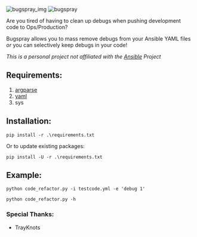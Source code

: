 ![bugspray_img](https://funkyimg.com/i/36qvF.png) ![bugspray](https://funkyimg.com/i/36qh3.png)

Are you tired of having to clean up debugs when pushing development code to Ops/Production? 

Bugspray allows you to mass remove debugs from your Ansible YAML files _or_ you can selectively keep debugs in your code!

*This is a personal project not affiliated with the [Ansible](https://github.com/ansible/ansible) Project*

## Requirements:

1. [argparse](https://pypi.org/project/argparse/) 
2. [yaml](https://pypi.org/project/PyYAML/)
3. sys

## Installation:

`
pip install -r .\requirements.txt
`

Or to update existing packages:

`
pip install -U -r .\requirements.txt
`

## Example:

`python code_refactor.py -i testcode.yml -e 'debug 1'
`

`python code_refactor.py -h
`

### Special Thanks:
- TrayKnots 

